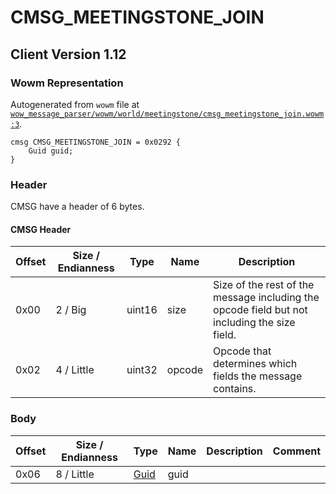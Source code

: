 # CMSG_MEETINGSTONE_JOIN

## Client Version 1.12

### Wowm Representation

Autogenerated from `wowm` file at [`wow_message_parser/wowm/world/meetingstone/cmsg_meetingstone_join.wowm:3`](https://github.com/gtker/wow_messages/tree/main/wow_message_parser/wowm/world/meetingstone/cmsg_meetingstone_join.wowm#L3).
```rust,ignore
cmsg CMSG_MEETINGSTONE_JOIN = 0x0292 {
    Guid guid;
}
```
### Header

CMSG have a header of 6 bytes.

#### CMSG Header

| Offset | Size / Endianness | Type   | Name   | Description |
| ------ | ----------------- | ------ | ------ | ----------- |
| 0x00   | 2 / Big           | uint16 | size   | Size of the rest of the message including the opcode field but not including the size field.|
| 0x02   | 4 / Little        | uint32 | opcode | Opcode that determines which fields the message contains.|

### Body

| Offset | Size / Endianness | Type | Name | Description | Comment |
| ------ | ----------------- | ---- | ---- | ----------- | ------- |
| 0x06 | 8 / Little | [Guid](../spec/packed-guid.md) | guid |  |  |

